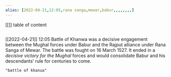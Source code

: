 ```yaml
---
alias: [2022-04-21,12:05,rana sanga,mewar,babur,,,,,,,,]
---
```

[[]]
table of content
```toc
```

[[2022-04-21]] 12:05
Battle of Khanwa was a decisive engagement between the Mughal forces under Babur and the Rajput alliance under Rana Sanga of Mewar. The battle was fought on 16 March 1527.
It ended in a *decisive victory for the Mughal* forces and would consolidate Babur and his descendants’ rule for centuries to come.
```query
"battle of khanua"
```